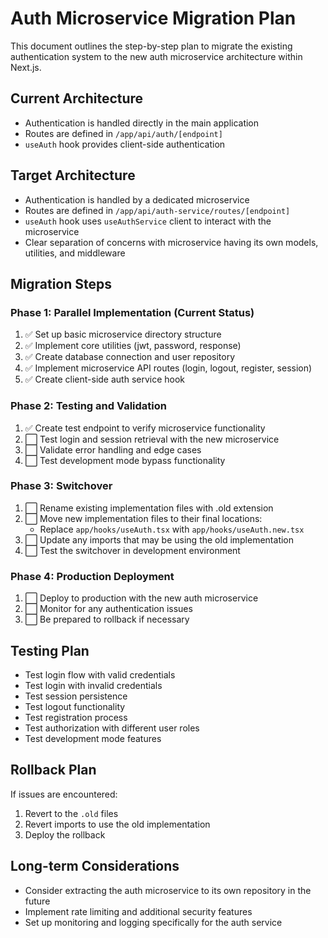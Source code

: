 # Auth Microservice Migration Plan

This document outlines the step-by-step plan to migrate the existing authentication system to the new auth microservice architecture within Next.js.

## Current Architecture

- Authentication is handled directly in the main application
- Routes are defined in `/app/api/auth/[endpoint]`
- `useAuth` hook provides client-side authentication

## Target Architecture

- Authentication is handled by a dedicated microservice
- Routes are defined in `/app/api/auth-service/routes/[endpoint]`
- `useAuth` hook uses `useAuthService` client to interact with the microservice
- Clear separation of concerns with microservice having its own models, utilities, and middleware

## Migration Steps

### Phase 1: Parallel Implementation (Current Status)

1. ✅ Set up basic microservice directory structure
2. ✅ Implement core utilities (jwt, password, response)
3. ✅ Create database connection and user repository
4. ✅ Implement microservice API routes (login, logout, register, session)
5. ✅ Create client-side auth service hook

### Phase 2: Testing and Validation

1. ✅ Create test endpoint to verify microservice functionality
2. ⬜ Test login and session retrieval with the new microservice
3. ⬜ Validate error handling and edge cases
4. ⬜ Test development mode bypass functionality

### Phase 3: Switchover

1. ⬜ Rename existing implementation files with .old extension
2. ⬜ Move new implementation files to their final locations:
   - Replace `app/hooks/useAuth.tsx` with `app/hooks/useAuth.new.tsx`
3. ⬜ Update any imports that may be using the old implementation
4. ⬜ Test the switchover in development environment

### Phase 4: Production Deployment

1. ⬜ Deploy to production with the new auth microservice
2. ⬜ Monitor for any authentication issues
3. ⬜ Be prepared to rollback if necessary

## Testing Plan

- Test login flow with valid credentials
- Test login with invalid credentials
- Test session persistence
- Test logout functionality
- Test registration process
- Test authorization with different user roles
- Test development mode features

## Rollback Plan

If issues are encountered:
1. Revert to the `.old` files
2. Revert imports to use the old implementation
3. Deploy the rollback

## Long-term Considerations

- Consider extracting the auth microservice to its own repository in the future
- Implement rate limiting and additional security features
- Set up monitoring and logging specifically for the auth service